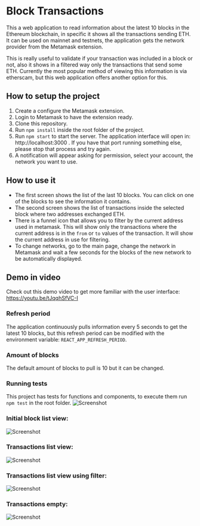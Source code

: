 # Block Transactions

This a web application to read information about the latest 10 blocks in the Ethereum blockchain, in specific it shows all the transactions sending ETH. It can be used on mainnet and testnets, the application gets the network provider from the Metamask extension.

This is really useful to validate if your transaction was included in a block or not, also it shows in a filtered way only the transactions that send some ETH.
Currently the most popular method of viewing this information is via etherscam, but this web application offers another option for this.
## How to setup the project
1. Create a configure the Metamask extension.
2. Login to Metamask to have the extension ready.
3. Clone this repository.
4. Run `npm install` inside the root folder of the project.
5. Run `npm start` to start the server. The application interface will open in: http://localhost:3000 . If you have that port running something else, please stop that process and try again.
6. A notification will appear asking for permission, select your account, the network you want to use.
## How to use it

- The first screen shows the list of the last 10 blocks. You can click on one of the blocks to see the information it contains.
- The second screen shows the list of transactions inside the selected block where two addresses exchanged ETH.
- There is a funnel icon that allows you to filter by the current address used in metamask. This will show only the transactions where the current address is in the `from` or `to` values of the transaction. It will show the current address in use for filtering.
- To change networks, go to the main page, change the network in Metamask and wait a few seconds for the blocks of the new network to be automatically displayed.

## Demo in video

Check out this demo video to get more familiar with the user interface:
<https://youtu.be/tJqqhSfVC-I>

### Refresh period
The application continuously pulls information every 5 seconds to get the latest 10 blocks, but this refresh period can be modified with the environment variable: `REACT_APP_REFRESH_PERIOD`. 

### Amount of blocks
The default amount of blocks to pull is 10 but it can be changed.

### Running tests 
This project has tests for functions and components, to execute them run `npm test` in the root folder.
![Screenshot](screenshot5.png)
### Initial block list view:

![Screenshot](screenshot1.png)

### Transactions list view:

![Screenshot](screenshot2.png)

### Transactions list view using filter:

![Screenshot](screenshot3.png)

### Transactions empty:

![Screenshot](screenshot4.png)